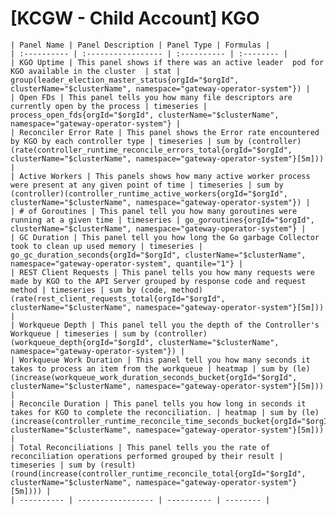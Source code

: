 # [KCGW - Child Account] KGO
	| Panel Name | Panel Description | Panel Type | Formulas |
	| :---------- | :----------------- | :---------- | :-------- |
	| KGO Uptime | This panel shows if there was an active leader  pod for KGO available in the cluster  | stat | group(leader_election_master_status{orgId="$orgId", clusterName="$clusterName", namespace="gateway-operator-system"}) |
	| Open FDs | This panel tells you how many file descriptors are currently open by the process | timeseries | process_open_fds{orgId="$orgId", clusterName="$clusterName", namespace="gateway-operator-system"} |
	| Reconciler Error Rate | This panel shows the Error rate encountered by KGO by each controller type | timeseries | sum by (controller)(rate(controller_runtime_reconcile_errors_total{orgId="$orgId", clusterName="$clusterName", namespace="gateway-operator-system"}[5m])) |
	| Active Workers | This panels shows how many active worker process were present at any given point of time | timeseries | sum by (controller)(controller_runtime_active_workers{orgId="$orgId", clusterName="$clusterName", namespace="gateway-operator-system"}) |
	| # of Goroutines | This panel tell you how many goroutines were running at a given time | timeseries | go_goroutines{orgId="$orgId", clusterName="$clusterName", namespace="gateway-operator-system"} |
	| GC Duration | This panel tell you how long the Go garbage Collector took to clean up used memory | timeseries | go_gc_duration_seconds{orgId="$orgId", clusterName="$clusterName", namespace="gateway-operator-system", quantile="1"} |
	| REST Client Requests | This panel tells you how many requests were made by KGO to the API Server grouped by response code and request method | timeseries | sum by (code, method)(rate(rest_client_requests_total{orgId="$orgId", clusterName="$clusterName", namespace="gateway-operator-system"}[5m])) |
	| Workqueue Depth | This panel tell you the depth of the Controller's Workqueue | timeseries | sum by (controller)(workqueue_depth{orgId="$orgId", clusterName="$clusterName", namespace="gateway-operator-system"}) |
	| Workqueue Work Duration | This panel tell you how many seconds it takes to process an item from the workqueue | heatmap | sum by (le)(increase(workqueue_work_duration_seconds_bucket{orgId="$orgId", clusterName="$clusterName", namespace="gateway-operator-system"}[5m])) |
	| Reconcile Duration | This panel tells you how long in seconds it takes for KGO to complete the reconciliation. | heatmap | sum by (le)(increase(controller_runtime_reconcile_time_seconds_bucket{orgId="$orgId", clusterName="$clusterName", namespace="gateway-operator-system"}[5m])) |
	| Total Reconciliations | This panel tells you the rate of reconciliation operations performed grouped by their result | timeseries | sum by (result)(round(increase(controller_runtime_reconcile_total{orgId="$orgId", clusterName="$clusterName", namespace="gateway-operator-system"}[5m]))) |
	| ---------- | ----------------- | ---------- | -------- |
	
